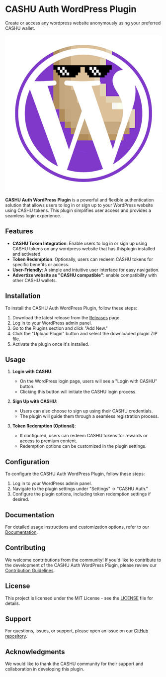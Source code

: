 # CASHU Auth WordPress Plugin
Create or access any wordpress website anonymously using your preferred CASHU wallet.

![Plugin Logo](assets/plugin-logo.png)

**CASHU Auth WordPress Plugin** is a powerful and flexible authentication solution that allows users to log in or sign up to your WordPress website using CASHU tokens. This plugin simplifies user access and provides a seamless login experience.

## Features

- **CASHU Token Integration**: Enable users to log in or sign up using CASHU tokens on any wordpress website that has thisplugin installed and activated.
- **Token Redemption**: Optionally, users can redeem CASHU tokens for specific benefits or access.
- **User-Friendly**: A simple and intuitive user interface for easy navigation.
- **Advertize website as "CASHU compatible"**: enable compatibility with other CASHU wallets.
## Installation

To install the CASHU Auth WordPress Plugin, follow these steps:

1. Download the latest release from the [Releases](https://github.com/SuperAtic/CASHU-Auth-WordPress-Plugin/releases) page.
2. Log in to your WordPress admin panel.
3. Go to the Plugins section and click "Add New."
4. Click the "Upload Plugin" button and select the downloaded plugin ZIP file.
5. Activate the plugin once it's installed.

## Usage

1. **Login with CASHU**:
   - On the WordPress login page, users will see a "Login with CASHU" button.
   - Clicking this button will initiate the CASHU login process.

2. **Sign Up with CASHU**:
   - Users can also choose to sign up using their CASHU credentials.
   - The plugin will guide them through a seamless registration process.

3. **Token Redemption (Optional)**:
   - If configured, users can redeem CASHU tokens for rewards or access to premium content.
   - Redemption options can be customized in the plugin settings.

## Configuration

To configure the CASHU Auth WordPress Plugin, follow these steps:

1. Log in to your WordPress admin panel.
2. Navigate to the plugin settings under "Settings" -> "CASHU Auth."
3. Configure the plugin options, including token redemption settings if desired.

## Documentation

For detailed usage instructions and customization options, refer to our [Documentation](docs/README.md).

## Contributing

We welcome contributions from the community! If you'd like to contribute to the development of the CASHU Auth WordPress Plugin, please review our [Contribution Guidelines](CONTRIBUTING.md).

## License

This project is licensed under the MIT License - see the [LICENSE](LICENSE) file for details.

## Support

For questions, issues, or support, please open an issue on our [GitHub repository](https://github.com/SuperAtic/CASHU-Auth-WordPress-Plugin/issues).

## Acknowledgments

We would like to thank the CASHU community for their support and collaboration in developing this plugin.
